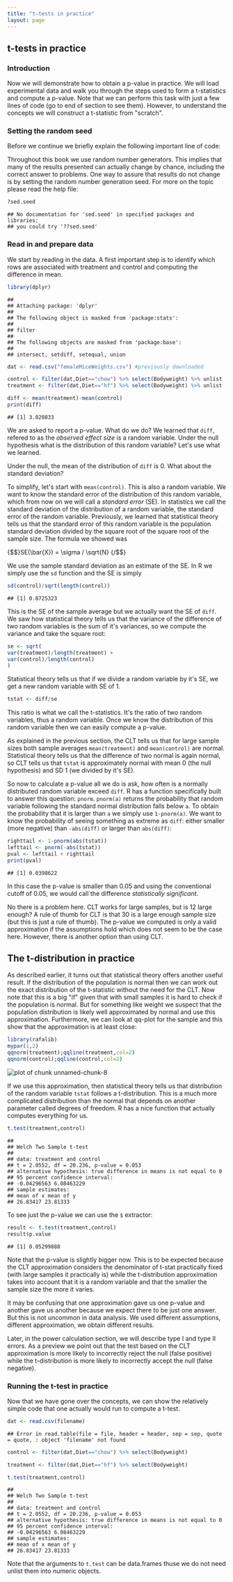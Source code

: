 ```yaml
--- 
title: "t-tests in practice" 
layout: page 
--- 
```




## t-tests in practice 

### Introduction 

Now we will demonstrate how to obtain a p-value in practice. We will load experimental data and walk you through the steps used to form a t-statistics and compute a p-value. Note that we can perform this task with just a few lines of code (go to end of section to see them). However, to understand the concepts we will construct a t-statistic from "scratch". 


### Setting the random seed 
Before we continue we briefly explain the following important line of code: 


Throughout this book we use random number generators. This implies that many of the results presented can actually change by chance, including the correct answer to problems. One way to assure that results do not change is by setting the random number generation seed. For more on the topic please read the help file: 


```r 
?sed.seed 
``` 

``` 
## No documentation for 'sed.seed' in specified packages and libraries: 
## you could try '??sed.seed' 
``` 



### Read in and prepare data 
We start by reading in the data. A first important step is to identify which rows are associated with treatment and control and computing the difference in mean. 

```r 
library(dplyr) 
``` 

``` 
## 
## Attaching package: 'dplyr' 
## 
## The following object is masked from 'package:stats': 
## 
## filter 
## 
## The following objects are masked from 'package:base': 
## 
## intersect, setdiff, setequal, union 
``` 

```r 
dat <- read.csv("femaleMiceWeights.csv") #previously downloaded 

control <- filter(dat,Diet=="chow") %>% select(Bodyweight) %>% unlist 
treatment <- filter(dat,Diet=="hf") %>% select(Bodyweight) %>% unlist 

diff <- mean(treatment)-mean(control) 
print(diff) 
``` 

``` 
## [1] 3.020833 
``` 

We are asked to report a p-value. What do we do? We learned that `diff`, refered to as the _observed effect size_ is a random variable. Under the null hypothesis what is the distribution of this random variable? Let's use what we learned. 

Under the null, the mean of the distribution of `diff` is 0. What about the standard deviation? 

To simplify, let's start with `mean(control)`. This is also a random variable. We want to know the standard error of the distribution of this random variable, which from now on we will call a _standard error_ (SE). In statistics we call the standard deviation of the distribution of a random variable, the standard error of the random variable. Previously, we learned that statistical theory tells us that the standard error of this random variable is the population standard deviation divided by the square root of the square root of the sample size. The formula we showed was 

{$$}SE(\bar{X}) = \sigma / \sqrt{N} {/$$} 

We use the sample standard deviation as an estimate of the SE. In R we simply use the `sd` function and the SE is simply 


```r 
sd(control)/sqrt(length(control)) 
``` 

``` 
## [1] 0.8725323 
``` 

This is the SE of the sample average but we actually want the SE of `diff`. We saw how statistical theory tells us that the variance of the difference of two random variables is the sum of it's variances, so we compute the variance and take the square root: 


```r 
se <- sqrt( 
var(treatment)/length(treatment) + 
var(control)/length(control) 
) 
``` 

Statistical theory tells us that if we divide a random variable by it's SE, we get a new random variable with SE of 1. 


```r 
tstat <- diff/se 
``` 

This ratio is what we call the t-statistics. It's the ratio of two random variables, thus a random variable. Once we know the distribution of this random variable then we can easily compute a p-value. 

As explained in the previous section, the CLT tells us that for large sample sizes both sample averages `mean(treatment)` and `mean(control)` are normal. Statistical theory tells us that the difference of two normal is again normal, so CLT tells us that `tstat` is approximately normal with mean 0 (the null hypothesis) and SD 1 (we divided by it's SE). 

So now to calculate a p-value all we do is ask, how often is a normally distributed random variable exceed `diff`. R has a function specifically built to answer this question: `pnorm`. `pnorm(a)` returns the probability that random variable following the standard normal distribution falls below `a`. To obtain the probability that it is larger than `a` we simply use `1-pnorm(a)`. We want to know the probability of seeing something as extreme as `diff`: either smaller (more negative) than `-abs(diff)` or larger than `abs(diff)`: 


```r 
righttail <- 1-pnorm(abs(tstat)) 
lefttail <- pnorm(-abs(tstat)) 
pval <- lefttail + righttail 
print(pval) 
``` 

``` 
## [1] 0.0398622 
``` 

In this case the p-value is smaller than 0.05 and using the conventional cutoff of 0.05, we would call the difference _statistically significant_. 

No there is a problem here. CLT works for large samples, but is 12 large enough? A rule of thumb for CLT is that 30 is a large enough sample size (but this is just a rule of thumb). The p-value we computed is only a valid approximation if the assumptions hold which does not seem to be the case here. However, there is another option than using CLT. 

<a name="smallsample"></a> 

## The t-distribution in practice 

As described earlier, it turns out that statistical theory offers another useful result. If the distribution of the population is normal then we can work out the exact distribution of the t-statistic without the need for the CLT. Now note that this is a big "if" given that with small samples it is hard to check if the population is normal. But for something like weight we suspect that the population distribution is likely well approximated by normal and use this approximation. Furthermore, we can look at qq-plot for the sample and this show that the approximation is at least close: 


```r 
library(rafalib) 
mypar(1,2) 
qqnorm(treatment);qqline(treatment,col=2) 
qqnorm(control);qqline(control,col=2) 
``` 

![plot of chunk unnamed-chunk-8](images/t-tests_in_practice-unnamed-chunk-8-1.png) 

If we use this approximation, then statistical theory tells us that distribution of the random variable `tstat` follows a t-distribution. This is a much more complicated distribution than the normal that depends on another parameter called degrees of freedom. R has a nice function that actually computes everything for us. 


```r 
t.test(treatment,control) 
``` 

``` 
## 
## Welch Two Sample t-test 
## 
## data: treatment and control 
## t = 2.0552, df = 20.236, p-value = 0.053 
## alternative hypothesis: true difference in means is not equal to 0 
## 95 percent confidence interval: 
## -0.04296563 6.08463229 
## sample estimates: 
## mean of x mean of y 
## 26.83417 23.81333 
``` 

To see just the p-value we can use the `$` extractor: 


```r 
result <- t.test(treatment,control) 
result$p.value 
``` 

``` 
## [1] 0.05299888 
``` 


Note that the p-value is slightly bigger now. This is to be expected because the CLT approximation considers the denominator of t-stat practically fixed (with large samples it practically is) while the t-distribution approximation takes into account that it is a random variable and that the smaller the sample size the more it varies. 

It may be confusing that one approximation gave us one p-value and another gave us another because we expect there to be just one answer. But this is not uncommon in data analysis. We used different assumptions, different approximation, we obtain different results. 

Later, in the power calculation section, we will describe type I and type II errors. As a preview we point out that the test based on the CLT approximation is more likely to incorrectly reject the null (false positive) while the t-distribution is more likely to incorrectly accept the null (false negative). 

### Running the t-test in practice 

Now that we have gone over the concepts, we can show the relatively simple code that one actually would run to compute a t-test. 


```r 
dat <- read.csv(filename) 
``` 

``` 
## Error in read.table(file = file, header = header, sep = sep, quote = quote, : object 'filename' not found 
``` 

```r 
control <- filter(dat,Diet=="chow") %>% select(Bodyweight) 

treatment <- filter(dat,Diet=="hf") %>% select(Bodyweight) 

t.test(treatment,control) 
``` 

``` 
## 
## Welch Two Sample t-test 
## 
## data: treatment and control 
## t = 2.0552, df = 20.236, p-value = 0.053 
## alternative hypothesis: true difference in means is not equal to 0 
## 95 percent confidence interval: 
## -0.04296563 6.08463229 
## sample estimates: 
## mean of x mean of y 
## 26.83417 23.81333 
``` 

Note that the arguments to `t.test` can be data.frames thuse we do not need unlist them into numeric objects. 
